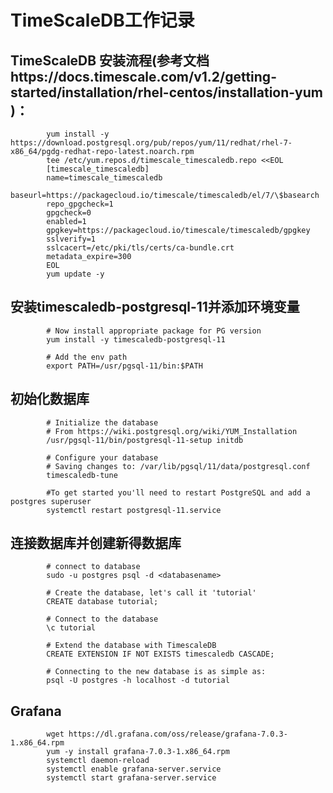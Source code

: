 #  TimeScaleDB工作记录
## TimeScaleDB 安装流程(参考文档https://docs.timescale.com/v1.2/getting-started/installation/rhel-centos/installation-yum )：
            
            yum install -y https://download.postgresql.org/pub/repos/yum/11/redhat/rhel-7-x86_64/pgdg-redhat-repo-latest.noarch.rpm
            tee /etc/yum.repos.d/timescale_timescaledb.repo <<EOL
            [timescale_timescaledb]
            name=timescale_timescaledb
            baseurl=https://packagecloud.io/timescale/timescaledb/el/7/\$basearch
            repo_gpgcheck=1
            gpgcheck=0
            enabled=1
            gpgkey=https://packagecloud.io/timescale/timescaledb/gpgkey
            sslverify=1
            sslcacert=/etc/pki/tls/certs/ca-bundle.crt
            metadata_expire=300
            EOL
            yum update -y
            
## 安装timescaledb-postgresql-11并添加环境变量

            # Now install appropriate package for PG version
            yum install -y timescaledb-postgresql-11
            
            # Add the env path 
            export PATH=/usr/pgsql-11/bin:$PATH
            
## 初始化数据库

            # Initialize the database
            # From https://wiki.postgresql.org/wiki/YUM_Installation
            /usr/pgsql-11/bin/postgresql-11-setup initdb
            
            # Configure your database
            # Saving changes to: /var/lib/pgsql/11/data/postgresql.conf
            timescaledb-tune
            
            #To get started you'll need to restart PostgreSQL and add a postgres superuser
            systemctl restart postgresql-11.service
            
## 连接数据库并创建新得数据库            

            # connect to database
            sudo -u postgres psql -d <databasename>
            
            # Create the database, let's call it 'tutorial'
            CREATE database tutorial;
            
            # Connect to the database
            \c tutorial
            
            # Extend the database with TimescaleDB
            CREATE EXTENSION IF NOT EXISTS timescaledb CASCADE;
            
            # Connecting to the new database is as simple as:
            psql -U postgres -h localhost -d tutorial
            
## Grafana
             
            wget https://dl.grafana.com/oss/release/grafana-7.0.3-1.x86_64.rpm
            yum -y install grafana-7.0.3-1.x86_64.rpm
            systemctl daemon-reload
            systemctl enable grafana-server.service
            systemctl start grafana-server.service
            
